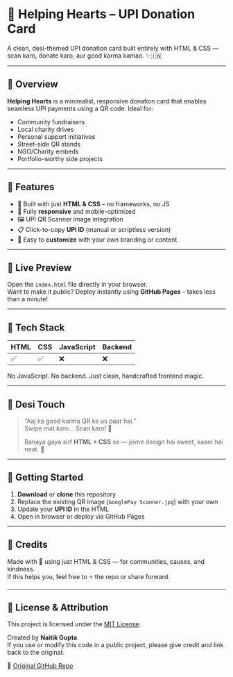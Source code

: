 # 🙌 Helping Hearts – UPI Donation Card

A clean, desi-themed UPI donation card built entirely with HTML & CSS — scan karo, donate karo, aur good karma kamao. ✨🇮🇳

---

## 🧾 Overview

**Helping Hearts** is a minimalist, responsive donation card that enables seamless UPI payments using a QR code. Ideal for:

- Community fundraisers  
- Local charity drives  
- Personal support initiatives  
- Street-side QR stands  
- NGO/Charity embeds  
- Portfolio-worthy side projects  

---

## 🔧 Features

- 🧱 Built with just **HTML & CSS** – no frameworks, no JS  
- 📱 Fully **responsive** and mobile-optimized  
- 🖼️ UPI QR Scanner image integration  
- 📋 Click-to-copy **UPI ID** (manual or scriptless version)  
- 🎨 Easy to **customize** with your own branding or content  

---

## 📸 Live Preview

Open the `index.html` file directly in your browser.  
Want to make it public? Deploy instantly using **GitHub Pages** – takes less than a minute!

---

## 📂 Tech Stack

| HTML | CSS | JavaScript | Backend |
|------|-----|------------|---------|
| ✅   | ✅  | ❌         | ❌      |

No JavaScript. No backend. Just clean, handcrafted frontend magic.

---

## 🧡 Desi Touch

> “Aaj ka good karma QR ke us paar hai.”  
> Swipe mat karo... Scan karo! 📱  
>  
> Banaya gaya sirf **HTML + CSS** se — jisme design hai sweet, kaam hai neat. 🎁

---

## 🚀 Getting Started

1. **Download** or **clone** this repository  
2. Replace the existing QR image (`GooglePay Scanner.jpg`) with your own  
3. Update your **UPI ID** in the HTML  
4. Open in browser or deploy via GitHub Pages  

---

## 🙏 Credits

Made with 💖 using just HTML & CSS — for communities, causes, and kindness.  
If this helps you, feel free to ⭐ the repo or share forward.

---

## 📌 License & Attribution

This project is licensed under the [MIT License](LICENSE).

Created by **Naitik Gupta**.  
If you use or modify this code in a public project, please give credit and link back to the original:

🔗 [Original GitHub Repo](https://github.com/naitik2043/helping-hearts)
